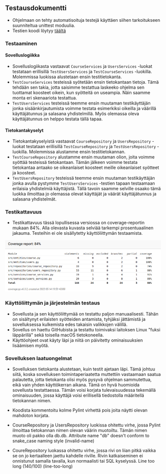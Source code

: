 ## Testausdokumentti

- Ohjelmaan on tehty automatisoituja testejä käyttäen siihen tarkoitukseen suunniteltua unittest moduulia.
- Testien koodi löytyy [täältä](https://github.com/hhuuskon/ohte-harjoitustyo/tree/master/SeuraaOpintojasi/src/tests)

### Testaaminen
#### Sovelluslogiikka
- Sovelluslogiikasta vastaavat ```CourseServices``` ja ```UsersServices``` -luokat testataan erillisillä ```TestUsersServices``` ja ```TestCourseServices``` -luokilla. Molemmissa luokissa alustetaan ensin testitietokanta. 
- ```TestCourseServices``` testeissä syötetään ensin tietokantaan tietoja. Tämä tehdään sen takia, jotta saisimme testattua laskeeko ohjelma sen tuottamat koosteet oikein, kun syötteitä on useampia. Näin saamme monta eri skenaariota testattua.
- ```TestUsersServices``` testeissä teemme ensin muutaman testikäyttäjän jonka sisäänkirjautumista voimme testata esimerkiksi oikeilla ja väärillä käyttäjätunnus ja salasana yhdistelmillä. Myös olemassa oleva käyttäjätunnus on helppo testata tällä tapaa.

#### Tietokantakyselyt
- Tietokantakyselyistä vastaavat ```CourseRepository``` ja ```UsersRepository``` -luokat testataan erillisillä ```TestCourseRepository``` ja ```TestUsersRepository``` -luokilla. Molemmissa alustamme ensin testitietokannan.
- ```TestCourseRepository``` alustamme ensin muutaman olion, joita voimme syöttää testeissä tietokantaan. Tämän jälkeen voimme testata tietokantaa antaako se oikeanlaiset koosteet meille oikeanlaiset syötteet ja koosteet.
-  ```TestUsersRepository``` testeissä teemme ensin muutaman testikäyttäjän jonka avulla pystymme ```TestUsersServices``` -testien tapaan testaamaan erilaisia yhdistelmiä käyttäjistä. Tällä tavoin saamme selville osaako tämä luokka ilmoittaa jo olemassa olevat käyttäjät ja väärät käyttäjätunnus ja salasana yhdistelmät.

### Testikattavuus

- Testikattavuus tässä lopullisessa versiossa on coverage-reportin mukaan 84%. Alla olevasta kuvasta selviää tarkempi prosentuaalinen jakauma. Testeihin ei ole sisällytetty käyttöliittymän testaamista.

![Coverage-Report](https://github.com/hhuuskon/ohte-harjoitustyo/blob/master/SeuraaOpintojasi/dokumentaatio/kuvat/coverage_final.png)

### Käyttöliittymän ja järjestelmän testaus

- Sovellusta ja sen käyttöliittymää on testattu paljon manuaalisesti. Tähän on sisältynyt erilaisten syötteiden antamista, tyhjäksi jättämistä ja sovelluksessa kulkemista edes takaisin valikkojen välillä.
- Sovellus on haettu GitHubista ja testattu toimivaksi laitoksen Linux "fuksi läppärillä" sekä toisella macOS tietokoneella.
- Käyttöohjeet ovat käyty läpi ja niitä on päivitetty ominaisuuksien lisäämisen myötä.

### Sovelluksen laatuongelmat

- Sovelluksen tietokanta alustetaan, kuin testit ajetaan läpi. Tämä johtuu siitä, koska sovelluksen toimintaperiaatetta muttettiin vastaamaan saatua palautetta, jotta tietokanta olisi myös pysyvä ohjelman sammutettua, eikä vain yhden käyttökerran aikana. Tämä on hyvä huomioida sovellusta testattaessa. Tämän voisi korjata tulevaisuudessa tekemällä ominaisuuden, jossa käyttäjä voisi erillisellä tiedostolla määritellä tietokannan nimen.

- Koodista kommentoitu kolme Pylint virhettä pois joita näytti olevan mahdoton korjata.
- CourseRepository ja UsersRepository luokissa ohitettu virhe, jossa Pylint ilmoittaa tietokannan nimen olevan väärin muotoiltu. Tämän nimen muoto oli pakko olla db.db. Attribute name "db" doesn't conform to snake_case naming style (invalid-name)
- CoureRepository luokassa ohitettu virhe, jossa rivi on liian pitkä vaikka se on jo kertaalleen jaettu kahdelle riville. Rivin katkaiseminen ei onnistunut samalla tavalla, kun normaalisti tai SQL kyselyssä. Line too long (140/100) (line-too-long)